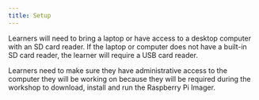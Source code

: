 ```yaml
---
title: Setup
---
```


Learners will need to bring a laptop or have access to a desktop computer with an SD card reader. If the laptop or computer does not have a built-in SD card reader, the learner will require a USB card reader.

Learners need to make sure they have administrative access to the computer they will be working on because they will be required during the workshop to download, install and run the Raspberry Pi Imager.



